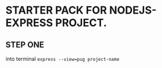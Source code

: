 # STARTER PACK FOR NODEJS-EXPRESS PROJECT.

## STEP ONE

into terminal
`express --view=pug project-name`


